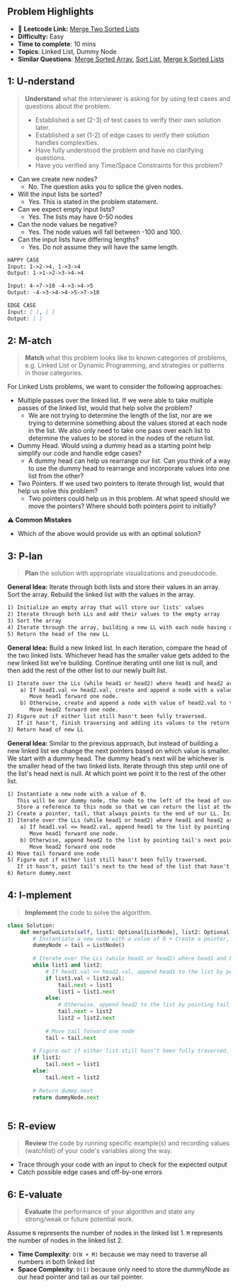 ## Problem Highlights

* 🔗 **Leetcode Link:** [Merge Two Sorted Lists](https://leetcode.com/problems/merge-two-sorted-lists/)
* **Difficulty:** Easy
* **Time to complete**: 10 mins
* **Topics**: Linked List, Dummy Node
* **Similar Questions**: [Merge Sorted Array](https://leetcode.com/problems/merge-sorted-array/), [Sort List](https://leetcode.com/problems/sort-list/), [Merge k Sorted Lists](https://leetcode.com/problems/merge-k-sorted-lists/)
    
## 1: U-nderstand
 
> **Understand** what the interviewer is asking for by using test cases and questions about the problem.
> 
> - Established a set (2-3) of test cases to verify their own solution later.
> - Established a set (1-2) of edge cases to verify their solution handles complexities.
> - Have fully understood the problem and have no clarifying questions.
> - Have you verified any Time/Space Constraints for this problem?

- Can we create new nodes?
  - No. The question asks you to splice the given nodes.
- Will the input lists be sorted?
  - Yes. This is stated in the problem statement.
- Can we expect empty input lists?
  - Yes. The lists may have 0-50 nodes
- Can the node values be negative?
  - Yes. The node values will fall between -100 and 100.
- Can the input lists have differing lengths?
  - Yes. Do not assume they will have the same length.
   
```markdown
HAPPY CASE
Input: 1->2->4, 1->3->4  
Output: 1->1->2->3->4->4

Input: 4->7->10 -4->3->4->5
Output: -4->3->4->4->5->7->10

EDGE CASE
Input: [ ], [ ] 
Output: [ ]

```   
    
## 2: M-atch

<!-- See https://docs.google.com/document/d/1hYT1hoOJ6pFIt8A5q-PIZmYP7pB4WqlzyUJgFx9x2mY/edit#heading=h.ya2de4n4zsds for list of algorithms based on question type-->

> **Match** what this problem looks like to known categories of problems, e.g. Linked List or Dynamic Programming, and strategies or patterns in those categories.

For Linked Lists problems, we want to consider the following approaches:

- Multiple passes over the linked list. If we were able to take multiple passes of the linked list, would that help solve the problem?
  - We are not trying to determine the length of the list, nor are we trying to determine something about the values stored at each node in the list. We also only need to take one pass over each list to determine the values to be stored in the nodes of the return list.
- Dummy Head. Would using a dummy head as a starting point help simplify our code and handle edge cases?
  - A dummy head can help us rearrange our list. Can you think of a way to use the dummy head to rearrange and incorporate values into one list from the other?
- Two Pointers. If we used two pointers to iterate through list, would that help us solve this problem?
  - Two pointers could help us in this problem. At what speed should we move the pointers? Where should both pointers point to initially?

**⚠️ Common Mistakes**

- Which of the above would provide us with an optimal solution?


## 3: P-lan

> **Plan** the solution with appropriate visualizations and pseudocode.

**General Idea:** Iterate through both lists and store their values in an array. Sort the array. Rebuild the linked list with the values in the array.


```markdown
1) Initialize an empty array that will store our lists' values
2) Iterate through both LLs and add their values to the empty array
3) Sort the array
4) Iterate through the array, building a new LL with each node having a value from the array
5) Return the head of the new LL
```

**General Idea:** Build a new linked list. In each iteration, compare the head of the two linked lists. Whichever head has the smaller value gets added to the new linked list we're building. Continue iterating until one list is null, and then add the rest of the other list to our newly built list.


```markdown
1) Iterate over the LLs (while head1 or head2) where head1 and head2 are pointers to the heads of the input LLs
    a) If head1.val <= head2.val, create and append a node with a value of head1.val to the return list.
       Move head1 forward one node.
    b) Otherwise, create and append a node with value of head2.val to the return list
       Move head2 forward one node.
2) Figure out if either list still hasn't been fully traversed. 
   If it hasn't, finish traversing and adding its values to the return list
3) Return head of new LL
```

**General Idea:** Similar to the previous approach, but instead of building a new linked list we change the next pointers based on which value is smaller. We start with a dummy head. The dummy head's next will be whichever is the smaller head of the two linked lists. Iterate through this step until one of the list's head next is null. At which point we point it to the rest of the other list.


```markdown
1) Instantiate a new node with a value of 0. 
   This will be our dummy node, the node to the left of the head of our return list. 
   Store a reference to this node so that we can return the list at the end.
2) Create a pointer, tail, that always points to the end of our LL. Initialize it to point to the dummy node.
3) Iterate over the LLs (while head1 or head2) where head1 and head2 are pointers to the heads of the input LLs
    a) If head1.val <= head2.val, append head1 to the list by pointing tail's next pointer to head1.
       Move head1 forward one node.
    b) Otherwise, append head2 to the list by pointing tail's next pointer to head2.
       Move head2 forward one node
4) Move tail forward one node 
5) Figure out if either list still hasn't been fully traversed.
   If it hasn't, point tail's next to the head of the list that hasn't been fully traversed.
6) Return dummy.next
```



## 4: I-mplement

> **Implement** the code to solve the algorithm.

```python
class Solution:
    def mergeTwoLists(self, list1: Optional[ListNode], list2: Optional[ListNode]) -> Optional[ListNode]:
        # Instantiate a new node with a value of 0 + Create a pointer, tail, that always points to the end of our LL. Initialize it to point to the dummy node.
        dummyNode = tail = ListNode()
        
        # Iterate over the LLs (while head1 or head2) where head1 and head2 are pointers to the heads of the input LLs
        while list1 and list2:
            # If head1.val <= head2.val, append head1 to the list by pointing tail's next pointer to head1.
            if list1.val < list2.val:
                tail.next = list1
                list1 = list1.next
            else:
                # Otherwise, append head2 to the list by pointing tail's next pointer to head2
                tail.next = list2
                list2 = list2.next
                
            # Move tail forward one node 
            tail = tail.next
                
        # Figure out if either list still hasn't been fully traversed. +  If it hasn't, point tail's next to the head of the list that hasn't been fully traversed.
        if list1:
            tail.next = list1
        else:
            tail.next = list2
        
        # Return dummy.next
        return dummyNode.next
  
```
    
## 5: R-eview

> **Review** the code by running specific example(s) and recording values (watchlist) of your code's variables along the way.

- Trace through your code with an input to check for the expected output
- Catch possible edge cases and off-by-one errors

## 6: E-valuate

> **Evaluate** the performance of your algorithm and state any strong/weak or future potential work.

Assume `N` represents the number of nodes in the linked list 1. `M` represents the number of nodes in the linked list 2. 

* **Time Complexity**: `O(N + M)` because we may need to traverse all numbers in both linked list
* **Space Complexity**: `O(1)` because only need to store the dummyNode as our head pointer and tail as our tail pointer.  